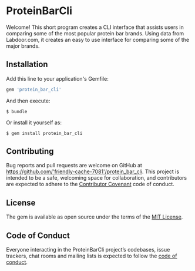 # ProteinBarCli

Welcome! This short program creates a CLI interface that assists users in comparing some of the most popular protein bar brands. Using data from Labdoor.com, it creates an easy to use interface for comparing some of the major brands.

## Installation

Add this line to your application's Gemfile:

```ruby
gem 'protein_bar_cli'
```

And then execute:

    $ bundle

Or install it yourself as:

    $ gem install protein_bar_cli

## Contributing

Bug reports and pull requests are welcome on GitHub at https://github.com/'friendly-cache-7081'/protein_bar_cli. This project is intended to be a safe, welcoming space for collaboration, and contributors are expected to adhere to the [Contributor Covenant](http://contributor-covenant.org) code of conduct.

## License

The gem is available as open source under the terms of the [MIT License](https://opensource.org/licenses/MIT).

## Code of Conduct

Everyone interacting in the ProteinBarCli project’s codebases, issue trackers, chat rooms and mailing lists is expected to follow the [code of conduct](https://github.com/'friendly-cache-7081'/protein_bar_cli/blob/master/CODE_OF_CONDUCT.md).

